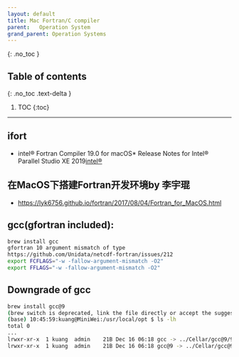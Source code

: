 ```yaml
---
layout: default
title: Mac Fortran/C compiler
parent:   Operation System
grand_parent: Operation Systems
---
```


{: .no_toc }

## Table of contents
{: .no_toc .text-delta }

1. TOC 
{:toc}

---

## ifort
- intel® Fortran Compiler 19.0 for macOS* Release Notes for Intel® Parallel Studio XE 2019[intel®](https://software.intel.com/en-us/articles/intel-fortran-compiler-190-for-macos-release-notes-for-intel-parallel-studio-xe-2019)

## 在MacOS下搭建Fortran开发环境by 李宇琨

- https://lyk6756.github.io/fortran/2017/08/04/Fortran_for_MacOS.html

## gcc(gfortran included):

```bash
brew install gcc
gfortran 10 argument mismatch of type
https://github.com/Unidata/netcdf-fortran/issues/212
export FCFLAGS="-w -fallow-argument-mismatch -O2"
export FFLAGS="-w -fallow-argument-mismatch -O2"
```
## Downgrade of gcc

```bash
brew install gcc@9
(brew switch is deprecated, link the file directly or accept the suggestion of brew doctor)
(base) 10:45:59:kuang@MiniWei:/usr/local/opt $ ls -lh
total 0
...
lrwxr-xr-x  1 kuang  admin    21B Dec 16 06:18 gcc -> ../Cellar/gcc@9/9.3.0
lrwxr-xr-x  1 kuang  admin    21B Dec 16 06:18 gcc@9 -> ../Cellar/gcc@9/9.3.0
```


